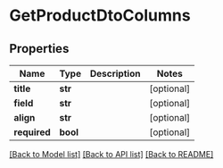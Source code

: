 # GetProductDtoColumns

## Properties
Name | Type | Description | Notes
------------ | ------------- | ------------- | -------------
**title** | **str** |  | [optional] 
**field** | **str** |  | [optional] 
**align** | **str** |  | [optional] 
**required** | **bool** |  | [optional] 

[[Back to Model list]](../README.md#documentation-for-models) [[Back to API list]](../README.md#documentation-for-api-endpoints) [[Back to README]](../README.md)


